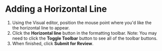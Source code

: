 # Adding a Horizontal Line

1. Using the Visual editor, position the mouse point where you'd like the the horizontal line to appear. 
2. Click the **Horizontal line** button in the formatting toolbar. Note: You may need to click the **Toggle Toolbar** button to see all of the toolbar buttons. 
3. When finished, click **Submit for Review**.
